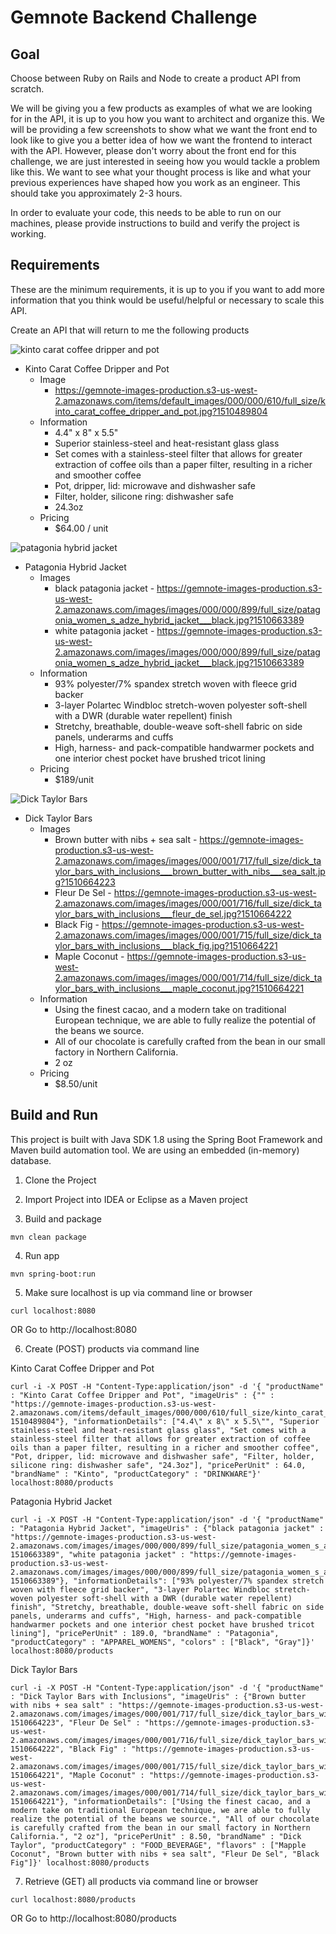 # Gemnote Backend Challenge

## Goal

Choose between Ruby on Rails and Node to create a product API from scratch.

We will be giving you a few products as examples of what we are looking for in the API, it is up to you how you want to architect and organize this. We will be providing a few screenshots to show what we want the front end to look like to give you a better idea of how we want the frontend to interact with the API. However, please don't worry about the front end for this challenge, we are just interested in seeing how you would tackle a problem like this. We want to see what your thought process is like and what your previous experiences have shaped how you work as an engineer. This should take you approximately 2-3 hours.

In order to evaluate your code, this needs to be able to run on our machines, please provide instructions to build and verify the project is working.

## Requirements
These are the minimum requirements, it is up to you if you want to add more information that you think would be useful/helpful or necessary to scale this API.

Create an API that will return to me the following products

![kinto carat coffee dripper and pot](https://s3-us-west-1.amazonaws.com/gemnote-coding-challenge/Screen+Shot+2018-01-04+at+4.19.05+PM.png)
+ Kinto Carat Coffee Dripper and Pot
    + Image
        * https://gemnote-images-production.s3-us-west-2.amazonaws.com/items/default_images/000/000/610/full_size/kinto_carat_coffee_dripper_and_pot.jpg?1510489804
    + Information
        * 4.4" x 8" x 5.5"
        * Superior stainless-steel and heat-resistant glass glass
        * Set comes with a stainless-steel filter that allows for greater extraction of coffee oils than a paper filter, resulting in a richer and smoother coffee
        * Pot, dripper, lid: microwave and dishwasher safe
        * Filter, holder, silicone ring: dishwasher safe
        * 24.3oz
    + Pricing
        * $64.00 / unit

![patagonia hybrid jacket](https://s3-us-west-1.amazonaws.com/gemnote-coding-challenge/Screen+Shot+2018-01-04+at+10.39.27+AM.png)
+ Patagonia Hybrid Jacket
    + Images
        * black patagonia jacket - https://gemnote-images-production.s3-us-west-2.amazonaws.com/images/images/000/000/899/full_size/patagonia_women_s_adze_hybrid_jacket___black.jpg?1510663389
        * white patagonia jacket - https://gemnote-images-production.s3-us-west-2.amazonaws.com/images/images/000/000/899/full_size/patagonia_women_s_adze_hybrid_jacket___black.jpg?1510663389
    + Information
        * 93% polyester/7% spandex stretch woven with fleece grid backer
        * 3-layer Polartec Windbloc stretch-woven polyester soft-shell with a DWR (durable water repellent) finish
        * Stretchy, breathable, double-weave soft-shell fabric on side panels, underarms and cuffs
        * High, harness- and pack-compatible handwarmer pockets and one interior chest pocket have brushed tricot lining
    + Pricing
        * $189/unit

![Dick Taylor Bars](https://s3-us-west-1.amazonaws.com/gemnote-coding-challenge/Screen+Shot+2018-01-04+at+4.52.07+PM.png)
+ Dick Taylor Bars
    * Images
        - Brown butter with nibs + sea salt - https://gemnote-images-production.s3-us-west-2.amazonaws.com/images/images/000/001/717/full_size/dick_taylor_bars_with_inclusions___brown_butter_with_nibs___sea_salt.jpg?1510664223
        - Fleur De Sel - https://gemnote-images-production.s3-us-west-2.amazonaws.com/images/images/000/001/716/full_size/dick_taylor_bars_with_inclusions___fleur_de_sel.jpg?1510664222
        - Black Fig - https://gemnote-images-production.s3-us-west-2.amazonaws.com/images/images/000/001/715/full_size/dick_taylor_bars_with_inclusions___black_fig.jpg?1510664221
        - Maple Coconut - https://gemnote-images-production.s3-us-west-2.amazonaws.com/images/images/000/001/714/full_size/dick_taylor_bars_with_inclusions___maple_coconut.jpg?1510664221
    * Information
        - Using the finest cacao, and a modern take on traditional European technique, we are able to fully realize the potential of the beans we source.
        - All of our chocolate is carefully crafted from the bean in our small factory in Northern California.
        - 2 oz
    * Pricing
        - $8.50/unit



## Build and Run

This project is built with Java SDK 1.8 using the Spring Boot Framework and Maven build automation tool. We are using an embedded (in-memory) database.

1. Clone the Project

2. Import Project into IDEA or Eclipse as a Maven project

3. Build and package

```
mvn clean package
```

4. Run app
```
mvn spring-boot:run
```

5. Make sure localhost is up via command line or browser
```
curl localhost:8080
```
OR Go to http://localhost:8080


6. Create (POST) products via command line

Kinto Carat Coffee Dripper and Pot
```
curl -i -X POST -H "Content-Type:application/json" -d '{ "productName" : "Kinto Carat Coffee Dripper and Pot", "imageUris" : {"" : "https://gemnote-images-production.s3-us-west-2.amazonaws.com/items/default_images/000/000/610/full_size/kinto_carat_coffee_dripper_and_pot.jpg?1510489804"}, "informationDetails": ["4.4\" x 8\" x 5.5\"", "Superior stainless-steel and heat-resistant glass glass", "Set comes with a stainless-steel filter that allows for greater extraction of coffee oils than a paper filter, resulting in a richer and smoother coffee", "Pot, dripper, lid: microwave and dishwasher safe", "Filter, holder, silicone ring: dishwasher safe", "24.3oz"], "pricePerUnit" : 64.0, "brandName" : "Kinto", "productCategory" : "DRINKWARE"}' localhost:8080/products
```
Patagonia Hybrid Jacket
```
curl -i -X POST -H "Content-Type:application/json" -d '{ "productName" : "Patagonia Hybrid Jacket", "imageUris" : {"black patagonia jacket" : "https://gemnote-images-production.s3-us-west-2.amazonaws.com/images/images/000/000/899/full_size/patagonia_women_s_adze_hybrid_jacket___black.jpg?1510663389", "white patagonia jacket" : "https://gemnote-images-production.s3-us-west-2.amazonaws.com/images/images/000/000/899/full_size/patagonia_women_s_adze_hybrid_jacket___black.jpg?1510663389"}, "informationDetails": ["93% polyester/7% spandex stretch woven with fleece grid backer", "3-layer Polartec Windbloc stretch-woven polyester soft-shell with a DWR (durable water repellent) finish", "Stretchy, breathable, double-weave soft-shell fabric on side panels, underarms and cuffs", "High, harness- and pack-compatible handwarmer pockets and one interior chest pocket have brushed tricot lining"], "pricePerUnit" : 189.0, "brandName" : "Patagonia", "productCategory" : "APPAREL_WOMENS", "colors" : ["Black", "Gray"]}' localhost:8080/products
```
Dick Taylor Bars
```
curl -i -X POST -H "Content-Type:application/json" -d '{ "productName" : "Dick Taylor Bars with Inclusions", "imageUris" : {"Brown butter with nibs + sea salt" : "https://gemnote-images-production.s3-us-west-2.amazonaws.com/images/images/000/001/717/full_size/dick_taylor_bars_with_inclusions___brown_butter_with_nibs___sea_salt.jpg?1510664223", "Fleur De Sel" : "https://gemnote-images-production.s3-us-west-2.amazonaws.com/images/images/000/001/716/full_size/dick_taylor_bars_with_inclusions___fleur_de_sel.jpg?1510664222", "Black Fig" : "https://gemnote-images-production.s3-us-west-2.amazonaws.com/images/images/000/001/715/full_size/dick_taylor_bars_with_inclusions___black_fig.jpg?1510664221", "Maple Coconut" : "https://gemnote-images-production.s3-us-west-2.amazonaws.com/images/images/000/001/714/full_size/dick_taylor_bars_with_inclusions___maple_coconut.jpg?1510664221"}, "informationDetails": ["Using the finest cacao, and a modern take on traditional European technique, we are able to fully realize the potential of the beans we source.", "All of our chocolate is carefully crafted from the bean in our small factory in Northern California.", "2 oz"], "pricePerUnit" : 8.50, "brandName" : "Dick Taylor", "productCategory" : "FOOD_BEVERAGE", "flavors" : ["Mapple Coconut", "Brown butter with nibs + sea salt", "Fleur De Sel", "Black Fig"]}' localhost:8080/products
```

7. Retrieve (GET) all products via command line or browser
```
curl localhost:8080/products
```

OR Go to http://localhost:8080/products

